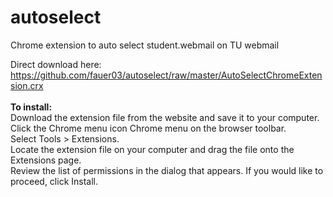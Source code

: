# autoselect
Chrome extension to auto select student.webmail on TU webmail

Direct download here:
https://github.com/fauer03/autoselect/raw/master/AutoSelectChromeExtension.crx
</br></br>
<b>To install:</b></br>
Download the extension file from the website and save it to your computer.</br>
Click the Chrome menu icon Chrome menu on the browser toolbar.</br>
Select Tools > Extensions.</br>
Locate the extension file on your computer and drag the file onto the Extensions page.</br>
Review the list of permissions in the dialog that appears. If you would like to proceed, click Install.</br>
